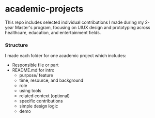# academic-projects
This repo includes selected individual contributions I made during my 2-year Master's program, focusing on UIUX design and prototyping across healthcare, education, and entertainment fields.

### Structure
I made each folder for one academic project which includes:
- Responsible file or part
- README.md for intro
    - purpose/ feature
    - time, resource, and background
    - role
    - using tools
    - related context (optional)
    - specific contributions
    - simple design logic
    - demo
